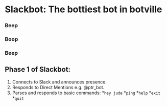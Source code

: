 # Slackbot: The bottiest bot in botville

### Beep

### Boop

### Beep

## Phase 1 of Slackbot:
1. Connects to Slack and announces presence.
2. Responds to Direct Mentions e.g. @ptr_bot.
3. Parses and responds to basic commands:
*`hey jude`
*`ping`
*`help`
*`exit`
*`quit`



